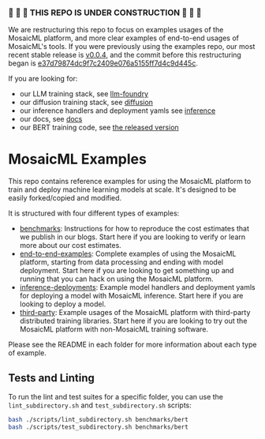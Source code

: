 ### :construction: :construction: :construction: THIS REPO IS UNDER CONSTRUCTION :construction: :construction: :construction:
We are restructuring this repo to focus on examples usages of the MosaicML platform, and more clear examples of end-to-end usages of MosaicML's tools. If you were previously using the examples repo, our most recent stable release is [v0.0.4](https://github.com/mosaicml/examples/releases/tag/v0.0.4), and the commit before this restructuring began is [e37d79874dc9f7c2409e076a5155ff7d4c9d445c](https://github.com/mosaicml/examples/tree/e37d79874dc9f7c2409e076a5155ff7d4c9d445c).

If you are looking for:
- our LLM training stack, see [llm-foundry](https://github.com/mosaicml/llm-foundry)
- our diffusion training stack, see [diffusion](https://github.com/mosaicml/diffusion)
- our inference handlers and deployment yamls see [inference](https://github.com/mosaicml/examples/tree/main/examples/inference-deployments)
- our docs, see [docs](https://docs.mosaicml.com/en/latest/)
- our BERT training code, see [the released version](https://github.com/mosaicml/examples/tree/v0.0.4/examples/bert)

# MosaicML Examples

This repo contains reference examples for using the MosaicML platform to train and deploy machine learning models at scale. It's designed to be easily forked/copied and modified.

It is structured with four different types of examples:

* [benchmarks](./examples/benchmarks/): Instructions for how to reproduce the cost estimates that we publish in our blogs. Start here if you are looking to verify or learn more about our cost estimates.
* [end-to-end-examples](./examples/end-to-end-examples/): Complete examples of using the MosaicML platform, starting from data processing and ending with model deployment. Start here if you are looking to get something up and running that you can hack on using the MosaicML platform.
* [inference-deployments](./examples/inference-deployments/): Example model handlers and deployment yamls for deploying a model with MosaicML inference. Start here if you are looking to deploy a model.
* [third-party](./examples/third-party/): Example usages of the MosaicML platform with third-party distributed training libraries. Start here if you are looking to try out the MosaicML platform with non-MosaicML training software.

Please see the README in each folder for more information about each type of example.

## Tests and Linting

To run the lint and test suites for a specific folder, you can use the `lint_subdirectory.sh` and `test_subdirectory.sh` scripts:
```bash
bash ./scripts/lint_subdirectory.sh benchmarks/bert
bash ./scripts/test_subdirectory.sh benchmarks/bert
```
